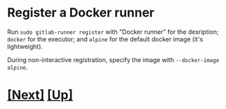 # Register a Docker runner

Run `sudo gitlab-runner register` with "Docker runner" for the desription;
`docker` for the executor;
and `alpine` for the default docker image (it's lightweight).

During non-interactive registration, specify the image with `--docker-image alpine`.

# [[Next]](26-test-docker-runner.md) [[Up]](README.md)
